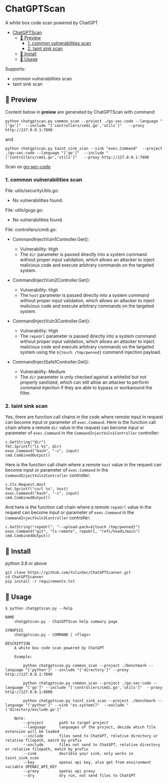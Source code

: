 # ChatGPTScan
A white box code scan powered by ChatGPT

- [ChatGPTScan](#chatgptscan)
  - [🔮 Preview](#-preview)
    - [1. common vulnerabilities scan](#1-common-vulnerabilities-scan)
    - [2. taint sink scan](#2-taint-sink-scan)
  - [🚀 Install](#-install)
  - [🔧 Usage](#-usage)

Supports:
- common vulnerabilities scan
- taint sink scan

## 🔮 Preview
Content below in **preiew** are generated by ChatGPTScan with command
```
python chatgptscan.py common_scan --project ./go-sec-code --language "['go']"  --include "['controllers/cmdi.go','utils']"   --proxy http://127.0.0.1:7890
```
and
```
python chatgptscan.py taint_sink_scan --sink "exec.Command"  --project ./go-sec-code --language "['go']"  --include "['controllers/cmdi.go','utils']"   --proxy http://127.0.0.1:7890
```
Scan on [go-sec-code](https://github.com/cokeBeer/go-sec-code)
### 1. common vulnerabilities scan

File: utils/securityUtils.go:
- No vulnerabilities found.
 
File: utils/gogs.go:
- No vulnerabilities found.
 
File: controllers/cmdi.go:
- CommandInjectVuln1Controller.Get():
  - Vulnerability: High
  - The `dir` parameter is passed directly into a system command without proper input validation, which allows an attacker to inject malicious code and execute arbitrary commands on the targeted system.
 
- CommandInjectVuln2Controller.Get():
  - Vulnerability: High
  - The `host` parameter is passed directly into a system command without proper input validation, which allows an attacker to inject malicious code and execute arbitrary commands on the targeted system.
 
- CommandInjectVuln3Controller.Get():
  - Vulnerability: High
  - The `repoUrl` parameter is passed directly into a system command without proper input validation, which allows an attacker to inject malicious code and execute arbitrary commands on the targeted system using the `${touch /tmp/pwnned}` command injection payload.
 
- CommandInjectSafe1Controller.Get():
  - Vulnerability: Medium
  - The `dir` parameter is only checked against a whitelist but not properly sanitized, which can still allow an attacker to perform command injection if they are able to bypass or workaround the filter.

### 2. taint sink scan

Yes, there are function call chains in the code where remote input in request can become input or parameter of `exec.Command`. Here is the function call chain where a remote `dir` value in the request can become input or parameter of `exec.Command` in the `CommandInjectVuln1Controller` controller:

```
c.GetString("dir")
fmt.Sprintf("ls %s", dir)
exec.Command("bash", "-c", input)
cmd.CombinedOutput()
```

Here is the function call chain where a remote `host` value in the request can become input or parameter of `exec.Command` in the `CommandInjectVuln2Controller` controller:

```
c.Ctx.Request.Host
fmt.Sprintf("curl %s", host)
exec.Command("bash", "-c", input)
cmd.CombinedOutput()
```

And here is the function call chain where a remote `repoUrl` value in the request can become input or parameter of `exec.Command` in the `CommandInjectVuln3Controller` controller:

```
c.GetString("repoUrl", "--upload-pack=${touch /tmp/pwnned}")
exec.Command("git", "ls-remote", repoUrl, "refs/heads/main")
cmd.CombinedOutput()
```

## 🚀 Install

python 3.8 or above

```
git clone https://github.com/YulinSec/ChatGPTScanner.git
cd ChatGPTScanner
pip install -r requirements.txt
```
## 🔧 Usage
```
$ python chatgptscan.py --help

NAME
    chatgptscan.py - ChatGPTScan help summary page

SYNOPSIS
    chatgptscan.py - COMMAND | <flags>

DESCRIPTION
    A white box code scan powered by ChatGPT

    Example:

        python chatgptscan.py common_scan --project ./benchmark --language "['python']" --include "['directory']" --proxy http://127.0.0.1:7890

        python chatgptscan.py common_scan --project ./go-sec-code --language "['go']" --include "['controllers/cmdi.go','utils']"  --proxy http://127.0.0.1:8080

        python chatgptscan.py taint_sink_scan --project ./benchmark --language "['python']" --sink "os.system()"  --exclude "['directory/exclude.go']"

    Note:
        --project       path to target project
        --language      languages of the project, decide which file extension will be loaded
        --include       files send to ChatGPT, relative directory or relative filepath, match by prefix 
        --exclude       files not send to ChatGPT, relative directory or relative filepath, match by prefix 
        --sink          decrible your sink, only works in taint_sink_scan
        --key           openai api key, also get from environment variable OPENAI_API_KEY
        --proxy         openai api proxy
        --dry           dry run, not send files to ChatGPT
```
